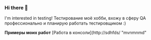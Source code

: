 ### Hi there 👋
I'm interested in testing!
Тестирование моё хобби, вхожу в сферу QA профессионально и планирую работать тестировщиком :)

**Примеры моих работ**
[Работа в консоли](http://sdhfds/ "mvnmnmd"
